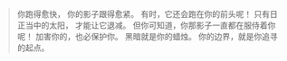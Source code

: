 > 你跑得愈快，
你的影子跟得愈紧。
有时，它还会跑在你的前头呢！
只有日正当中的太阳，
才能让它退减。
但你可知道，你那影子一直都在服侍着你呢！
加害你的，也必保护你。
黑暗就是你的蜡烛。
你的边界，就是你追寻的起点。

